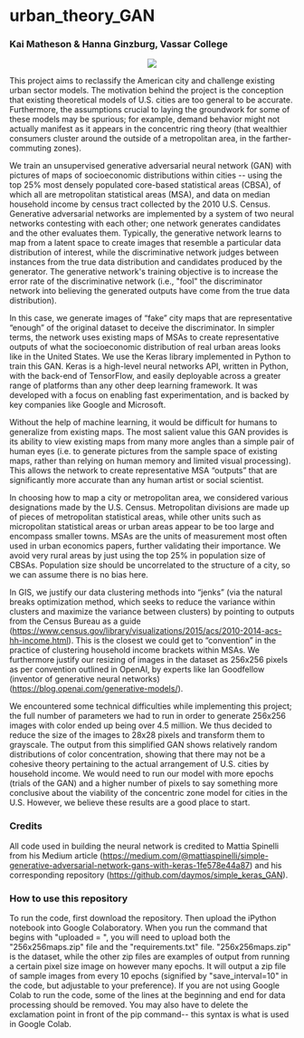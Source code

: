 ﻿# urban_theory_GAN
### Kai Matheson & Hanna Ginzburg, Vassar College


<p align="center">
<img src="https://github.com/hannaginzburg/urbantheoryGAN/blob/master/giphy.gif">
</p>


This project aims to reclassify the American city and challenge existing urban sector models. The motivation behind the project is the conception that existing theoretical models of U.S. cities are too general to be accurate. Furthermore, the assumptions crucial to laying the groundwork for some of these models may be spurious; for example, demand behavior might not actually manifest as it appears in the concentric ring theory (that wealthier consumers cluster around the outside of a metropolitan area, in the farther-commuting zones).

We train an unsupervised generative adversarial neural network (GAN) with pictures of maps of socioeconomic distributions within cities -- using the top 25% most densely populated core-based statistical areas (CBSA), of which all are metropolitan statistical areas (MSA), and data on median household income by census tract collected by the 2010 U.S. Census. Generative adversarial networks are implemented by a system of two neural networks contesting with each other; one network generates candidates and the other evaluates them. Typically, the generative network learns to map from a latent space to create images that resemble a particular data distribution of interest, while the discriminative network judges between instances from the true data distribution and candidates produced by the generator. The generative network's training objective is to increase the error rate of the discriminative network (i.e., "fool" the discriminator network into believing the generated outputs have come from the true data distribution). 

In this case, we generate images of “fake” city maps that are representative “enough” of the original dataset to deceive the discriminator. In simpler terms, the network uses existing maps of MSAs to create representative outputs of what the socioeconomic distribution of real urban areas looks like in the United States. We use the Keras library implemented in Python to train this GAN. Keras is a high-level neural networks API, written in Python, with the back-end of TensorFlow, and easily deployable across a greater range of platforms than any other deep learning framework. It was developed with a focus on enabling fast experimentation, and is backed by key companies like Google and Microsoft.  

Without the help of machine learning, it would be difficult for humans to generalize from existing maps. The most salient value this GAN provides is its ability to view existing maps from many more angles than a simple pair of human eyes (i.e. to generate pictures from the sample space of existing maps, rather than relying on human memory and limited visual processing). This allows the network to create representative MSA “outputs” that are significantly more accurate than any human artist or social scientist.

In choosing how to map a city or metropolitan area, we considered various designations made by the U.S. Census. Metropolitan divisions are made up of pieces of metropolitan statistical areas, while other units such as micropolitan statistical areas or urban areas appear to be too large and encompass smaller towns. MSAs are the units of measurement most often used in urban economics papers, further validating their importance. We avoid very rural areas by just using the top 25% in population size of CBSAs. Population size should be uncorrelated to the structure of a city, so we can assume there is no bias here. 

In GIS, we justify our data clustering methods into “jenks” (via the natural breaks optimization method, which seeks to reduce the variance within clusters and maximize the variance between clusters) by pointing to outputs from the Census Bureau as a guide (https://www.census.gov/library/visualizations/2015/acs/2010-2014-acs-hh-income.html). This is the closest we could get to “convention” in the practice of clustering household income brackets within MSAs. We furthermore justify our resizing of images in the dataset as 256x256 pixels as per convention outlined in OpenAI, by experts like Ian Goodfellow (inventor of generative neural networks) (https://blog.openai.com/generative-models/).

We encountered some technical difficulties while implementing this project; the full number of parameters we had to run in order to generate 256x256 images with color ended up being over 4.5 million. We thus decided to reduce the size of the images to 28x28 pixels and transform them to grayscale. The output from this simplified GAN shows relatively random distributions of color concentration, showing that there may not be a cohesive theory pertaining to the actual arrangement of U.S. cities by household income. We would need to run our model with more epochs (trials of the GAN) and a higher number of pixels to say something more conclusive about the viability of the concentric zone model for cities in the U.S. However, we believe these results are a good place to start.

### Credits

All code used in building the neural network is credited to Mattia Spinelli from his Medium article (https://medium.com/@mattiaspinelli/simple-generative-adversarial-network-gans-with-keras-1fe578e44a87) and his corresponding repository (https://github.com/daymos/simple_keras_GAN).

### How to use this repository

To run the code, first download the repository. Then upload the iPython notebook into Google Colaboratory. When you run the command that begins with "uploaded = ", you will need to upload both the "256x256maps.zip" file and the "requirements.txt" file. "256x256maps.zip" is the dataset, while the other zip files are examples of output from running a certain pixel size image on however many epochs. It will output a zip file of sample images from every 10 epochs (signified by "save_interval=10" in the code, but adjustable to your preference). If you are not using Google Colab to run the code, some of the lines at the beginning and end for data processing should be removed. You may also have to delete the exclamation point in front of the pip command-- this syntax is what is used in Google Colab. 
